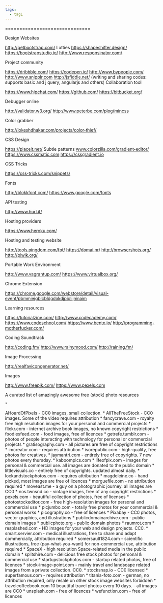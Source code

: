 ```yaml
---
tags:
  - tag1
---
```



==============================


Design Websites

http://getbootstrap.com/
Lotties
https://shapeshifter.design/
https://bootstrapstudio.io/
http://www.responsinator.com/

Project community

https://dribbble.com/
https://codepen.io/
http://www.bypeople.com/
http://www.snipplr.com
http://jsfiddle.net/ (writing and sharing codes: supports basic and j query, angularjs and others)
Collaboration tool

https://www.hipchat.com/
https://github.com/
https://bitbucket.org/

Debugger online

http://validator.w3.org/
http://www.peterbe.com/plog/mincss

Color grabber

http://lokeshdhakar.com/projects/color-thief/

CSS Design

https://placeit.net/
Subtle patterns
www.colorzilla.com/gradient-editor/
https://www.cssmatic.com
https://cssgradient.io

CSS Tricks

https://css-tricks.com/snippets/

Fonts

http://blokkfont.com/
https://www.google.com/fonts

API testing

http://www.hurl.it/

Hosting providers

https://www.heroku.com/

Hosting and testing website

http://tools.pingdom.com/fpt/
https://domai.nr/
http://browsershots.org/
http://piwik.org/

Portable Work Environment

http://www.vagrantup.com/
https://www.virtualbox.org/

Chrome Extension

https://chrome.google.com/webstore/detail/visual-event/pbmmieigblcbldgdokdjpioljjninaim

Learning resources

https://tutorialzine.com/
http://www.codecademy.com/
https://www.codeschool.com/
https://www.bento.io/
http://programming-motherfucker.com/

Coding Soundtrack

http://coding.fm/
http://www.rainymood.com/
http://raining.fm/

Image Processing

http://realfavicongenerator.net/

Images

http://www.freepik.com/
https://www.pexels.com

A curated list of amazingly awesome free (stock) photo resources


	*
AHoardOfPixels - CC0 images, small collection.
	*
AllTheFreeStock - CC0 images. Some of the video requires attribution
	*
fancycrave.com - royalty free high resolution images for your personal and commercial projects
	*
flickr.com - internet archive book images, no known copyright restrictions
	*
foodiesfeed.com - food images, free of licences
	*
getrefe.tumblr.com - photos of people interacting with technology for personal or commercial projects
	*
gratisography.com - all pictures are free of copyright restrictions
	*
imcreator.com - requires attribution
	*
isorepublic.com - high-quality, free photos for creatives.
	*
jaymantri.com - entirely free of copyrights. 7 new photos every thursday.
	*
kaboompics.com
	*
lifeofpix.com - images for personal & commercial use. all images are donated to the public domain
	*
littlevisuals.co - entirely free of copyrights. updated almost daily.
	*
lockandstockphotos.com - requires attribution
	*
magdeleine.co - hand picked, most images are free of licences
	*
morguefile.com - no attribution required
	*
moveast.me - a guy on a photographic journey. all images are CC0
	*
nos.twnsnd.co - vintage images, free of any copyright restrictions
	*
pexels.com - beautiful collection of photos, free of licenses
	*
photostockeditor.com - free high-resolution images for personal and commercial use
	*
picjumbo.com - totally free photos for your commercial & personal works
	*
picography.co - free of licences
	*
Pixabay - CC0 photos, vector graphics, and illustrations
	*
publicdomainarchive.com - public domain images
	*
publicphoto.org - public domain photos
	*
raumrot.com
	*
resplashed.com - HD images for your web and design projects. CC0.
	*
smart.servier.com - medical illustrations, free to share and adapt commercially, attribution required
	*
somersault1824.com - scientific illustrations, free (pay-what-you-want) for non-commercial use, attribution required
	*
SpaceX - high resolution Space-related media in the public domain
	*
splitshire.com - delicious free stock photos for personal & commercial use
	*
startupstockphotos.com - startup related photos, free of licences
	*
stock-image-point.com - mainly travel and landscape related images from a private collection. CC0.
	*
stocksnap.io - CC0 licensed
	*
superfamous.com - requires attribution
	*
titania-foto.com - german, no attribution required, only resale on other stock image websites forbidden
	*
travelcoffeebook.com 10 beautiful travel photos every 10 days. - all images are CC0
	*
unsplash.com - free of licences
	*
wefunction.com - free of licences





